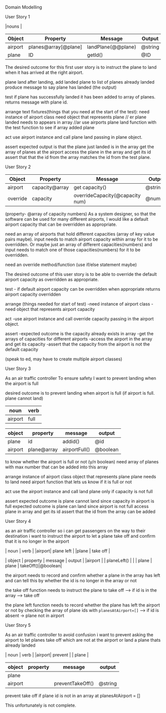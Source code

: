 Domain Modelling

User Story 1

|nouns |


| Object | Property | Message | Output |
| ------ | -------- | ------- | -------|
|airport | planes@array[@plane]|landPlane(@@plane)| @string|
|plane   |ID        |getId()  | @ID    |


The desired outcome for this first user story is to instruct the plane to land when it has arrived at the right airport.

plane land
after landing, add landed plane to list of planes already landed
produce message to say plane has landed (the output)

test
if plane has successfully landed it has been added to array of planes.
returns message with plane id.

arrange
text fixtures(things that you need at the start of the test):
need instance of airport class
need object that represents plane
// er plane landed needs to appears in array
//ar use airports plane land function with the test function to see if array added plane

act
use airport instance and call plane land passing in plane object.

assert
expected output is that the plane just landed is in the array 
get the array of planes at the airport
access the plane in the array and get its id
assert that that the id from the array matches the id from the test plane.

User Story 2

| Object | Property | Message | Output |
| ------ | -------- | ------- | ------ |
|airport|capacity@array|get capacity()|@string|
|override| capacity |overrideCapacity(@capacity num)| @number|

(property- @array of capacity numbers)
As a system designer, so that the software can be used for many different airports, I would like a default airport capacity that can be overridden as appropriate.

need an array of airports that hold different capacities (array of key value pairs maybe).
input needs to match airport capacity within array for it to be overridden. Or maybe just an array of different capacities(numbers) and input needs to match one of those capacities(numbers) for it to be overridden. 

need an override method/function (use if/else statement maybe)

The desired outcome of this user story is to be able to override the default airport capacity as overridden as appropriate.

test - if default airport capacity can be overridden when appropriate
returns airport capacity overridden

arrange (things needed for start of test)
-need instance of airport class
-need object that represents airport capacity

act
-use airport instance and call override capacity passing in the airport object.

assert
-expected outcome is the capacity already exists in array
-get the arrays of capacities for different airports
-access the airport in the array and get its capacity
-assert that the capacity from the airport is not the default capacity

(speak to ed, may have to create multiple airport classes)


User Story 3

As an air traffic controller
To ensure safety
I want to prevent landing when the airport is full

desired outcome is to prevent landing when airport is full
(if airport is full. plane cannot land)

| noun | verb |
|------|------|
|airport|full |

| object | property | message | output |
| ------ | -------- | ------- | ------ |
| plane  | id      | addid()  | @id     |
|airport |plane@array|airportFull()|@boolean|

to know whether the airport is full or not (y/n boolean)
need array of planes with max number that can be added into this array

arrange 
instance of airport class
object that represents plane
plane needs to land 
need airport function that lets us know if it is full or not

act
use the airport instance and call land plane only if capacity is not full

assert
expected outcome is plane cannot land since capacity in airport is full
expected outcome is plane can land since airport is not full
access plane in array and get its id
assert that the id from the array can be added 

User Story 4

as an air traffic controller 
so i can get passengers on the way to their destination
i want to instruct the airport to let a plane take off and confirm that it is no longer in the airport

| noun | verb |
|airport| plane left |
|plane | take off |

| object | property | message | output |
|airport |          | planeLeft() |    |
| plane  | plane    | takeOff()|@boolean|

the airport needs to record and confirm whether a plane in the array has left and can tell this by whether the id is no longer in the array or not

the take off function needs to instruct the plane to take off
--> if id is in the array --> take off

the plane left function needs to record whether the plane has left the airport or not by checking the array of plane ids with `planesAtAirport=[]`
--> if id is absent -> plane not in airport


User Story 5

As an air traffic controller
to avoid confusion
i want to prevent asking the airport to let planes take off which are not at the airport or land a plane thats already landed

| noun | verb |
|airport| prevent |
| plane | 

| object | property | message | output |
| ------ | -------- | ------- | ------ |
| plane  |          |         |        |
|airport |          | preventTakeOff() | @string |


prevent take off if plane id is not in an array at planesAtAirport = []

This unfortunately is not complete.
